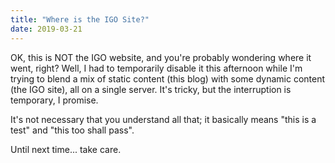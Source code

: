 ```yaml
---
title: "Where is the IGO Site?"
date: 2019-03-21
---
```


OK, this is NOT the IGO website, and you're probably wondering where it went, right?  Well, I had to temporarily disable it this afternoon while I'm trying to blend a mix of static content (this blog) with some dynamic content (the IGO site), all on a single server.  It's tricky, but the interruption is temporary, I promise.  

It's not necessary that you understand all that; it basically means "this is a test" and "this too shall pass".

Until next time... take care.
